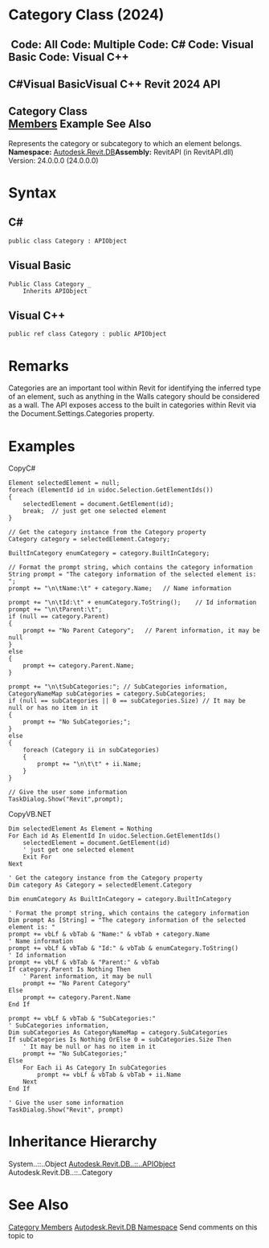 # Category Class (2024)

﻿
 Code: All Code: Multiple Code: C# Code: Visual Basic Code: Visual C++   
---  
C#Visual BasicVisual C++
Revit 2024 API  
---  
Category Class  
[Members](d86d3c89-67bc-e063-6435-be095ea68d1d.md "Category Members") Example See Also  
---  
Represents the category or subcategory to which an element belongs.
**Namespace:** [Autodesk.Revit.DB](87546ba7-461b-c646-cbb1-2cb8f5bff8b2.md "Autodesk.Revit.DB Namespace")**Assembly:** RevitAPI (in RevitAPI.dll) Version: 24.0.0.0 (24.0.0.0)
# Syntax
C#  
---  
```text
public class Category : APIObject
```
  
Visual Basic  
---  
```text
Public Class Category _
	Inherits APIObject
```
  
Visual C++  
---  
```text
public ref class Category : public APIObject
```
  
# Remarks
Categories are an important tool within Revit for identifying the inferred type of an element, such as anything in the Walls category should be considered as a wall. The API exposes access to the built in categories within Revit via the Document.Settings.Categories property.
# Examples
CopyC#
```text
Element selectedElement = null;
foreach (ElementId id in uidoc.Selection.GetElementIds())
{
    selectedElement = document.GetElement(id);
    break;  // just get one selected element
}

// Get the category instance from the Category property
Category category = selectedElement.Category;

BuiltInCategory enumCategory = category.BuiltInCategory;

// Format the prompt string, which contains the category information
String prompt = "The category information of the selected element is: ";
prompt += "\n\tName:\t" + category.Name;   // Name information

prompt += "\n\tId:\t" + enumCategory.ToString();    // Id information
prompt += "\n\tParent:\t";
if (null == category.Parent)
{
    prompt += "No Parent Category";   // Parent information, it may be null
}
else
{
    prompt += category.Parent.Name;
}

prompt += "\n\tSubCategories:"; // SubCategories information, 
CategoryNameMap subCategories = category.SubCategories;
if (null == subCategories || 0 == subCategories.Size) // It may be null or has no item in it
{
    prompt += "No SubCategories;";
}
else
{
    foreach (Category ii in subCategories)
    {
        prompt += "\n\t\t" + ii.Name;
    }
}

// Give the user some information
TaskDialog.Show("Revit",prompt);
```

CopyVB.NET
```text
Dim selectedElement As Element = Nothing
For Each id As ElementId In uidoc.Selection.GetElementIds()
    selectedElement = document.GetElement(id)
    ' just get one selected element
    Exit For
Next

' Get the category instance from the Category property
Dim category As Category = selectedElement.Category

Dim enumCategory As BuiltInCategory = category.BuiltInCategory

' Format the prompt string, which contains the category information
Dim prompt As [String] = "The category information of the selected element is: "
prompt += vbLf & vbTab & "Name:" & vbTab + category.Name
' Name information
prompt += vbLf & vbTab & "Id:" & vbTab & enumCategory.ToString()
' Id information
prompt += vbLf & vbTab & "Parent:" & vbTab
If category.Parent Is Nothing Then
    ' Parent information, it may be null
    prompt += "No Parent Category"
Else
    prompt += category.Parent.Name
End If

prompt += vbLf & vbTab & "SubCategories:"
' SubCategories information, 
Dim subCategories As CategoryNameMap = category.SubCategories
If subCategories Is Nothing OrElse 0 = subCategories.Size Then
    ' It may be null or has no item in it
    prompt += "No SubCategories;"
Else
    For Each ii As Category In subCategories
        prompt += vbLf & vbTab & vbTab + ii.Name
    Next
End If

' Give the user some information
TaskDialog.Show("Revit", prompt)
```

# Inheritance Hierarchy
System..::..Object [Autodesk.Revit.DB..::..APIObject](beb86ef5-39ad-3f0d-0cd9-0c929387a2bb.md "APIObject Class") Autodesk.Revit.DB..::..Category
# See Also
[Category Members](d86d3c89-67bc-e063-6435-be095ea68d1d.md "Category Members")
[Autodesk.Revit.DB Namespace](87546ba7-461b-c646-cbb1-2cb8f5bff8b2.md "Autodesk.Revit.DB Namespace")
Send comments on this topic to 